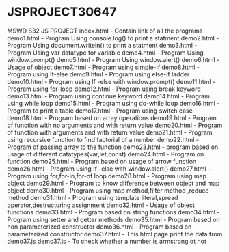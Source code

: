 # JSPROJECT30647
MSWD S32 JS PROJECT
index.html  - Contain link of all the programs 
demo1.html  - Program Using console.log() to print a statment
demo2.html  - Program Using document.writeln() to print a statment
demo3.html  - Program Using var datatype for variable
demo4.html  - Program Using window.prompt()
demo5.html  - Program Using window.alert()
demo6.html  - Usage of object 
demo7.html  - Program using simple-if 
demo8.html  - Program using If-else
demo9.html  - Program using else-if ladder 
demo10.html - Program using If -else with window.prompt()
demo11.html - Program using for-loop 
demo12.html - Program using break keyword
demo13.html - Program using continue keyword
demo14.html - Program using while loop
demo15.html - Program using do-while loop
demo16.html - Program to print a table
demo17.html - Program using switch case
demo18.html - Program based on array operations 
demo19.html - Program of function with no arguments and with return value
demo20.html - Program of function with arguments and with return value
demo21.html - Program using recursive function to find factorial of a number
demo22.html - Program of passing array to the function
demo23.html - program based on usage of different datatypes(var,let,const)
demo24.html - Program on function
demo25.html - Program based  on usage of arrow function 
demo26.html - Program using If -else with window.alert()
demo27.html - Program using for,for-in,for-of loop
demo28.html - Program using map object 
demo29.html - Program to know difference between object and map object 
demo30.html - Program using map method,filter method ,reduce method 
demo31.html - Program using template literal,spread operator,destructuring assignment 
demo32.html - Usage of object functions 
demo33.html - Program based on string functions 
demo34.html - Program using setter and getter methods
demo35.html - Program based on non parameterized constructor
demo36.html - Program based on parameterized constructor
demo37.html - This html page print the data from demo37.js
demo37.js - To check whether a number is armstrong ot not 
